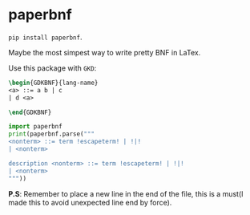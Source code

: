 # paperbnf

`pip install paperbnf`.

Maybe the most simpest way to write pretty BNF in LaTex.

Use this package with `GKD`:

```tex
\begin{GDKBNF}{lang-name}
<a> ::= a b | c
| d <a>

\end{GDKBNF}
```

```python
import paperbnf
print(paperbnf.parse("""
<nonterm> ::= term !escapeterm! | !|!
| <nonterm>

description <nonterm> ::= term !escapeterm! | !|!
| <nonterm>
"""))
```

**P.S**: Remember to place a new line in the end of the file, this is a must(I made this to avoid unexpected line end by force).

